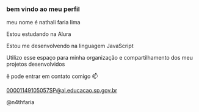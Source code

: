 ### bem vindo ao meu perfil

meu nome é nathali faria lima

Estou estudando na Alura

Estou me desenvolvendo na linguagem JavaScript

Utilizo esse espaço para minha organização e compartilhamento dos meu projetos desenvolvidos

ê pode entrar em contato comigo 📫

00001149105057SP@al.educacao.sp.gov.br

@n4thfaria
